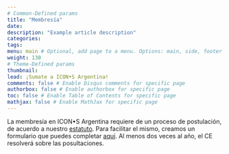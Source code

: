 ```yaml
---
# Common-Defined params
title: "Membresía"
date: 
description: "Example article description"
categories:
tags:
menu: main # Optional, add page to a menu. Options: main, side, footer
weight: 130
# Theme-Defined params
thumbnail: 
lead: ¡Sumate a ICON•S Argentina!
comments: false # Enable Disqus comments for specific page
authorbox: false # Enable authorbox for specific page
toc: false # Enable Table of Contents for specific page
mathjax: false # Enable MathJax for specific page
---
```


La membresía en ICON•S Argentina requiere de un proceso de postulación, de acuerdo a nuestro [estatuto](https://iconsar.github.io/estatuto_2/). Para facilitar el mismo, creamos un formulario que puedes completar [aquí](https://forms.gle/Agvh5Pgmu5RMJwk19). Al menos dos veces al año, el CE resolverá sobre las posultaciones. 
